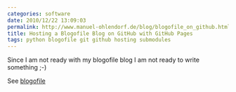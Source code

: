 ```yaml
---
categories: software
date: 2010/12/22 13:09:03
permalink: http://www.manuel-ohlendorf.de/blog/blogofile_on_github.html
title: Hosting a Blogofile Blog on GitHub with GitHub Pages 
tags: python blogofile git github hosting submodules
---
```

Since I am not ready with my blogofile blog I am not ready to write something ;-)

See [blogofile](http://www.blogofile.com)
